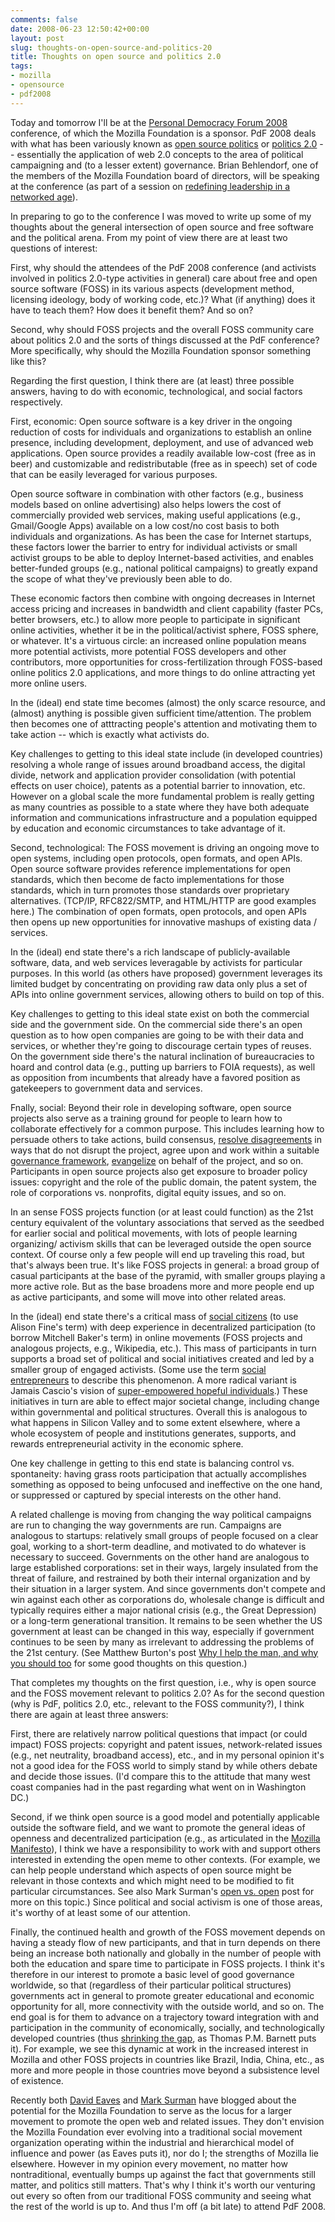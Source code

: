 ```yaml
---
comments: false
date: 2008-06-23 12:50:42+00:00
layout: post
slug: thoughts-on-open-source-and-politics-20
title: Thoughts on open source and politics 2.0
tags:
- mozilla
- opensource
- pdf2008
---
```


Today and tomorrow I'll be at the [Personal Democracy Forum 2008](http://pdf2008.confabb.com/) conference, of which the Mozilla Foundation is a sponsor. PdF 2008 deals with what has been variously known as [open source politics](http://www.thenation.com/doc/20041122/sifry) or [politics 2.0](http://www.politico.com/news/stories/0107/2456.html) -- essentially the application of web 2.0 concepts to the area of political campaigning and (to a lesser extent) governance. Brian Behlendorf, one of the members of the Mozilla Foundation board of directors, will be speaking at the conference (as part of a session on [redefining leadership in a networked age](http://pdf2008.confabb.com/conferences/pdf2008/sessions/16835/details)).

In preparing to go to the conference I was moved to write up some of my thoughts about the general intersection of open source and free software and the political arena. From my point of view there are at least two questions of interest:

First, why should the attendees of the PdF 2008 conference (and activists involved in politics 2.0-type activities in general) care about free and open source software (FOSS) in its various aspects (development method, licensing ideology, body of working code, etc.)? What (if anything) does it have to teach them? How does it benefit them? And so on?

Second, why should FOSS projects and the overall FOSS community care about politics 2.0 and the sorts of things discussed at the PdF conference? More specifically, why should the Mozilla Foundation sponsor something like this?

Regarding the first question, I think there are (at least) three possible answers, having to do with economic, technological, and social factors respectively.

First, economic: Open source software is a key driver in the ongoing reduction of costs for individuals and organizations to establish an online presence, including development, deployment, and use of advanced web applications. Open source provides a readily available low-cost (free as in beer) and customizable and redistributable (free as in speech) set of code that can be easily leveraged for various purposes.

Open source software in combination with other factors (e.g., business models based on online advertising) also helps lowers the cost of commercially provided web services, making useful applications (e.g., Gmail/Google Apps) available on a low cost/no cost basis to both individuals and organizations. As has been the case for Internet startups, these factors lower the barrier to entry for individual activists or small activist groups to be able to deploy Internet-based activities, and enables better-funded groups (e.g., national political campaigns) to greatly expand the scope of what they've previously been able to do.

These economic factors then combine with ongoing decreases in Internet access pricing and increases in bandwidth and client capability (faster PCs, better browsers, etc.) to allow more people to participate in significant online activities, whether it be in the political/activist sphere, FOSS sphere, or whatever. It's a virtuous circle: an increased online population means more potential activists, more potential FOSS developers and other contributors, more opportunities for cross-fertilization through FOSS-based online politics 2.0 applications, and more things to do online attracting yet more online users.

In the (ideal) end state time becomes (almost) the only scarce resource, and (almost) anything is possible given sufficient time/attention. The problem then becomes one of atttracting people's attention and motivating them to take action -- which is exactly what activists do.

Key challenges to getting to this ideal state include (in developed countries) resolving a whole range of issues around broadband access, the digital divide, network and application provider consolidation (with potential effects on user choice), patents as a potential barrier to innovation, etc. However on a global scale the more fundamental problem is really getting as many countries as possible to a state where they have both adequate information and communications infrastructure and a population equipped by education and economic circumstances to take advantage of it.

Second, technological: The FOSS movement is driving an ongoing move to open systems, including open protocols, open formats, and open APIs. Open source software provides reference implementations for open standards, which then become de facto implementations for those standards, which in turn promotes those standards over proprietary alternatives. (TCP/IP, RFC822/SMTP, and HTML/HTTP are good examples here.) The combination of open formats, open protocols, and open APIs then opens up new opportunities for innovative mashups of existing data / services.

In the (ideal) end state there's a rich landscape of publicly-available software, data, and web services leveragable by activists for particular purposes. In this world (as others have proposed) government leverages its limited budget by concentrating on providing raw data only plus a set of APIs into online government services, allowing others to build on top of this.

Key challenges to getting to this ideal state exist on both the commercial side and the government side. On the commercial side there's an open question as to how open companies are going to be with their data and services, or whether they're going to discourage certain types of reuses. On the government side there's the natural inclination of bureaucracies to hoard and control data (e.g., putting up barriers to FOIA requests), as well as opposition from incumbents that already have a favored position as gatekeepers to government data and services.

Fnally, social: Beyond their role in developing software, open source projects also serve as a training ground for people to learn how to collaborate effectively for a common purpose. This includes learning how to persuade others to take actions, build consensus, [resolve disagreements](http://hecker.org/writings/handling-disagreements) in ways that do not disrupt the project, agree upon and work within a suitable [governance framework](http://wiki.mozilla.org/Module_Owners_Activities_Modules), [evangelize](http://www.spreadfirefox.com/) on behalf of the project, and so on. Participants in open source projects also get exposure to broader policy issues: copyright and the role of the public domain, the patent system, the role of corporations vs. nonprofits, digital equity issues, and so on.

In an sense FOSS projects function (or at least could function) as the 21st century equivalent of the voluntary associations that served as the seedbed for earlier social and political movements, with lots of people learning organizing/ activism skills that can be leveraged outside the open source context. Of course only a few people will end up traveling this road, but that's always been true. It's like FOSS projects in general: a broad group of casual participants at the base of the pyramid, with smaller groups playing a more active role. But as the base broadens more and more people end up as active participants, and some will move into other related areas.

In the (ideal) end state there's a critical mass of [social citizens](http://blog.socialcitizens.org/) (to use Alison Fine's term) with deep experience in decentralized participation (to borrow Mitchell Baker's term) in online movements (FOSS projects and analogous projects, e.g., Wikipedia, etc.). This mass of participants in turn supports a broad set of political and social initiatives created and led by a smaller group of engaged activists. (Some use the term [social entrepreneurs](http://www.ashoka.org/fellows/social_entrepreneur.cfm) to describe this phenomenon. A more radical variant is Jamais Cascio's vision of [super-empowered hopeful individuals](http://openthefuture.com/2008/03/superempowered_hopeful_individ.html).) These initiatives in turn are able to effect major societal change, including change within governmental and political structures. Overall this is analogous to what happens in Silicon Valley and to some extent elsewhere, where a whole ecosystem of people and institutions generates, supports, and rewards entrepreneurial activity in the economic sphere.

One key challenge in getting to this end state is balancing control vs. spontaneity: having grass roots participation that actually accomplishes something as opposed to being unfocused and ineffective on the one hand, or suppressed or captured by special interests on the other hand.

A related challenge is moving from changing the way political campaigns are run to changing the way governments are run. Campaigns are analogous to startups: relatively small groups of people focused on a clear goal, working to a short-term deadline, and motivated to do whatever is necessary to succeed. Governments on the other hand are analogous to large established corporations: set in their ways, largely insulated from the threat of failure, and restrained by both their internal organization and by their situation in a larger system. And since governments don't compete and win against each other as corporations do, wholesale change is difficult and typically requires either a major national crisis (e.g., the Great Depression) or a long-term generational transition. It remains to be seen whether the US government at least can be changed in this way, especially if government continues to be seen by many as irrelevant to addressing the problems of the 21st century. (See Matthew Burton's post [Why I help the man, and why you should too](http://www.impublished.org/wordpress/helptheman/) for some good thoughts on this question.)

That completes my thoughts on the first question, i.e., why is open source and the FOSS movement relevant to politics 2.0? As for the second question (why is PdF, politics 2.0, etc., relevant to the FOSS community?), I think there are again at least three answers:

First, there are relatively narrow political questions that impact (or could impact) FOSS projects: copyright and patent issues, network-related issues (e.g., net neutrality, broadband access), etc., and in my personal opinion it's not a good idea for the FOSS world to simply stand by while others debate and decide those issues. (I'd compare this to the attitude that many west coast companies had in the past regarding what went on in Washington DC.)

Second, if we think open source is a good model and potentially applicable outside the software field, and we want to promote the general ideas of openness and decentralized participation (e.g., as
articulated in the [Mozilla Manifesto](http://www.mozilla.org/about/mozilla-manifesto.html)), I think we have a responsibility to work with and support others interested in extending the open meme to other contexts. (For example, we can help people understand which aspects of open source might be relevant in those contexts and which might need to be modified to fit particular circumstances. See also Mark Surman's [open vs. open](http://commonspace.typepad.com/commonspace/2008/02/open-vs-open-vs.html) post for more on this topic.) Since political and social activism is one of those areas, it's worthy of at least some of our attention.

Finally, the continued health and growth of the FOSS movement depends on having a steady flow of new participants, and that in turn depends on there being an increase both nationally and globally in the number of people with both the education and spare time to participate in FOSS projects. I think it's therefore in our interest to promote a basic level of good governance worldwide, so that (regardless of their particular political structures) governments act in general to promote greater educational and economic opportunity for all, more connectivity with the outside world, and so on. The end goal is for them to advance on a trajectory toward integration with and participation in the community of economically, socially, and technologically developed countries (thus [shrinking the gap](http://www.csmonitor.com/2004/0810/p17s01-bogn.html), as Thomas P.M. Barnett puts it). For example, we see this dynamic at work in the increased interest in Mozilla and other FOSS projects in countries like Brazil, India, China, etc., as more and more people in those countries move beyond a subsistence level of existence.

Recently both [David Eaves](http://eaves.ca/2008/06/10/the-open-web-is-a-social-movement/) and [Mark Surman](http://commonspace.typepad.com/commonspace/2008/06/the-next-million-mozillians.html) have blogged about the potential for the Mozilla Foundation to serve as the locus for a larger movement to promote the open web and related issues. They don't envision the Mozilla Foundation ever evolving into a traditional social movement organization operating within the industrial and hierarchical model of influence and power (as Eaves puts it), nor do I; the strengths of Mozilla lie elsewhere. However in my opinion every movement, no matter how nontraditional, eventually bumps up against the fact that governments still matter, and politics still matters. That's why I think it's worth our venturing out every so often from our traditional FOSS community and seeing what the rest of the world is up to. And thus I'm off (a bit late) to attend PdF 2008. 

